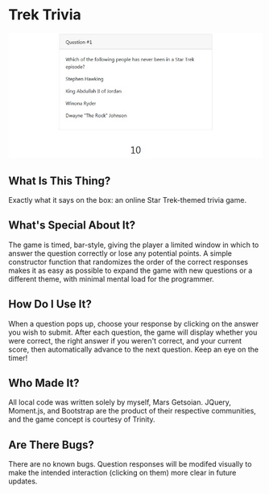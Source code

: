 # Trek Trivia

![Running the app](/assets/images/preview.jpg)

## What Is This Thing?
Exactly what it says on the box: an online Star Trek-themed trivia game.

## What's Special About It?
The game is timed, bar-style, giving the player a limited window in which to answer the question correctly or lose any potential points. A simple constructor function that randomizes the order of the correct responses makes it as easy as possible to expand the game with new questions or a different theme, with minimal mental load for the programmer.

## How Do I Use It?
When a question pops up, choose your response by clicking on the answer you wish to submit. After each question, the game will display whether you were correct, the right answer if you weren't correct, and your current score, then automatically advance to the next question. Keep an eye on the timer!

## Who Made It?
All local code was written solely by myself, Mars Getsoian. JQuery, Moment.js, and Bootstrap are the product of their respective communities, and the game concept is courtesy of Trinity.

## Are There Bugs?
There are no known bugs. Question responses will be modifed visually to make the intended interaction (clicking on them) more clear in future updates.
